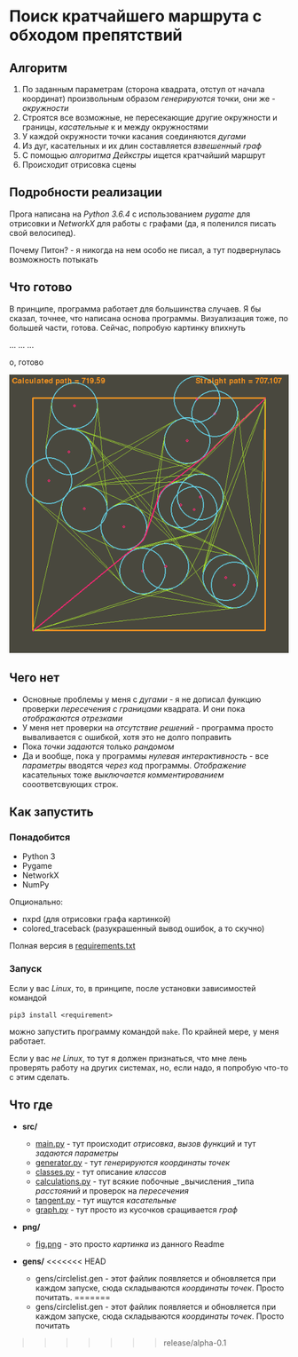 # Поиск кратчайшего маршрута с обходом препятствий

## Алгоритм

1. По заданным параметрам (сторона квадрата, отступ от начала координат) произвольным образом _генерируются_ точки, они же - _окружности_
2. Строятся все возможные, не пересекающие другие окружности и границы, _касательные_ к и между окружностями
3. У каждой окружности точки касания соединяются _дугами_
4. Из дуг, касательных и их длин составляется _взвешенный граф_
5. С помощью _алгоритма Дейкстры_ ищется кратчайший маршрут
6. Происходит отрисовка сцены

## Подробности реализации

Прога написана на _Python 3.6.4_ с использованием _pygame_ для отрисовки и _NetworkX_ для работы с графами (да, я поленился писать свой велосипед). 

Почему Питон? - я никогда на нем особо не писал, а тут подвернулась возможность потыкать

## Что готово

В принципе, программа работает для большинства случаев. Я бы сказал, точнее, что написана основа программы. Визуализация тоже, по большей части, готова. Сейчас, попробую картинку впихнуть

...
...
...

о, готово

![alt text](png/fig.png)

## Чего нет

- Основные проблемы у меня с _дугами_ - я не дописал функцию проверки _пересечения с границами_ квадрата. И они пока _отображаются отрезками_
- У меня нет проверки на _отсутствие решений_ - программа просто вываливается с ошибкой, хотя это не долго поправить
- Пока _точки задаются_ только _рандомом_
- Да и вообще, пока у программы _нулевая интерактивность_ - все _параметры_ вводятся _через код_ программы. _Отображение_ касательных тоже _выключается комментированием_ сооответсвующих строк.

## Как запустить

### Понадобится

- Python 3
- Pygame
- NetworkX
- NumPy

Опционально:

- nxpd (для отрисовки графа картинкой)
- colored_traceback (разукрашенный вывод ошибок, а то скучно)

Полная версия в [requirements.txt](requirements.txt)

### Запуск

Если у вас _Linux_, то, в принципе, после установки зависимостей командой
```
pip3 install <requirement>
```
можно запустить программу командой `make`. По крайней мере, у меня работает.

Если у вас _не Linux_, то тут я должен признаться, что мне лень проверять работу на других системах, но, если надо, я попробую что-то с этим сделать.

## Что где

- __src/__
    + [main.py](src/main.py) - тут происходит _отрисовка_, _вызов функций_ и тут _задаются параметры_
    + [generator.py](src/generator.py) - тут _генерируются координаты точек_
    + [classes.py](src/classes.py) - тут описание _классов_
    + [calculations.py](src/calculations.py) - тут всякие побочные _вычисления _типа _расстояний_ и проверок на _пересечения_
    + [tangent.py](src/tangent.py) - тут ищутся _касательные_
    + [graph.py](src/graph.py) - тут просто из кусочков сращивается _граф_

- __png/__
    + [fig.png](png/fig.png) - это просто _картинка_ из данного Readme

- __gens/__
<<<<<<< HEAD
    + gens/circlelist.gen - этот файлик появляется и обновляется при каждом запуске, сюда складываются _координаты точек_. Просто почитать.
=======
    + gens/circlelist.gen - этот файлик появляется и обновляется при каждом запуске, сюда складываются _координаты точек_. Просто почитать
>>>>>>> release/alpha-0.1
